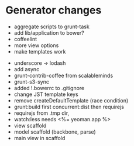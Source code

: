 # Generator changes

* aggregate scripts to grunt-task
* add lib/application to bower?
* coffeelint
* more view options
* make templates work

+ underscore -> lodash
+ add async
+ grunt-contrib-coffee from scalableminds
+ grunt-s3-sync
+ added !.bowerrc to .gitignore
+ change JST template keys
+ remove createDefaultTemplate (race condition)
+ grunt:build first concurrent:dist then requirejs
+ requirejs from .tmp dir, 
+ watch:less needs <%= yeoman.app %>
+ view scaffold
+ model scaffold (backbone, parse)
+ main view in scaffold